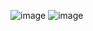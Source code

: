 ![image](https://user-images.githubusercontent.com/70902973/119883900-f467b880-bf27-11eb-80e0-4d4dca94ace3.png)
![image](https://user-images.githubusercontent.com/70902973/119962501-020c5500-bf9f-11eb-8de4-8de05b2fc5a6.png)
